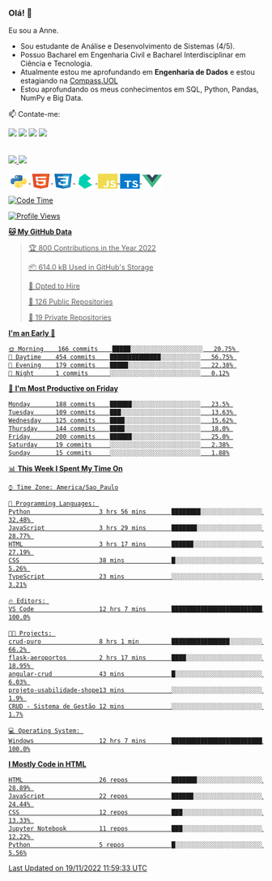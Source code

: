 ### Olá! 👋
Eu sou a Anne. 
- Sou estudante de Análise e Desenvolvimento de Sistemas (4/5).
- Possuo Bacharel em Engenharia Civil e Bacharel Interdisciplinar em Ciência e Tecnologia.
- Atualmente estou me aprofundando em **Engenharia de Dados** e estou estagiando na [Compass.UOL](https://compass.uol/pt/home/) 
- Estou aprofundando os meus conhecimentos em SQL, Python, Pandas, NumPy e Big Data.

📫 Contate-me: 

<div>
<a href="https://www.instagram.com/annekarolinefc/" target="_blank"><img src="https://img.shields.io/badge/-Instagram-%23E4405F?style=for-the-badge&logo=instagram&logoColor=white" target="_blank"></a> 
<a href = "mailto:annekarolinefc@gmail.com"><img src="https://img.shields.io/badge/-Gmail-%23333?style=for-the-badge&logo=gmail&logoColor=white" target="_blank"></a>
<a href="https://www.linkedin.com/in/devannekarolinefc/" target="_blank"><img src="https://img.shields.io/badge/-LinkedIn-%230077B5?style=for-the-badge&logo=linkedin&logoColor=white" target="_blank"></a> 
<a href="https://api.whatsapp.com/send?phone=5533991375118&text=Ol%C3%A1%20Anne!%20" target="_blank"><img src="https://img.shields.io/badge/WhatsApp-25D366?style=for-the-badge&logo=whatsapp&logoColor=white" target="_blank"></a>
</div>

</br>

</br>
<div>
  <a href="https://github.com/annekarolinefc">
  <img height="180em" src="https://github-readme-stats.vercel.app/api?username=annekarolinefc&show_icons=true&theme=dracula&include_all_commits=true&count_private=true"/>
  <img height="180em" src="https://github-readme-stats.vercel.app/api/top-langs/?username=annekarolinefc&layout=compact&langs_count=7&theme=dracula"/>
</div>
  
  <div style="display: inline_block"><br>  
  <img align="center" alt="Anne-Python" height="30" width="40" src="https://raw.githubusercontent.com/devicons/devicon/master/icons/python/python-original.svg">
  <img align="center" alt="Anne-HTML" height="30" width="40" src="https://raw.githubusercontent.com/devicons/devicon/master/icons/html5/html5-original.svg">
  <img align="center" alt="Anne-CSS" height="30" width="40"
 src="https://raw.githubusercontent.com/devicons/devicon/master/icons/css3/css3-original.svg">
  <img align="center" alt="Anne-Bulma" height="30" width="40"
 src="https://github.com/devicons/devicon/blob/master/icons/bulma/bulma-plain.svg">
  <img align="center" alt="Anne-Js" height="30" width="40" src="https://raw.githubusercontent.com/devicons/devicon/master/icons/javascript/javascript-plain.svg">
    <img align="center" alt="Anne-Ts" height="30" width="40" src="https://github.com/devicons/devicon/blob/master/icons/typescript/typescript-original.svg">
      <img align="center" alt="Anne-Vue" height="30" width="40" src="https://github.com/devicons/devicon/blob/master/icons/vuejs/vuejs-original.svg">
</div>
<!--
  <img align="center" alt="Anne-An" height="30" width="40" src="https://github.com/devicons/devicon/blob/master/icons/angularjs/angularjs-original.svg">

-->
</br>
</br>
</br>
<!--START_SECTION:waka-->
![Code Time](http://img.shields.io/badge/Code%20Time-60%20hrs%2034%20mins-blue)

![Profile Views](http://img.shields.io/badge/Profile%20Views-0-blue)

**🐱 My GitHub Data** 

> 🏆 800 Contributions in the Year 2022
 > 
> 📦 614.0 kB Used in GitHub's Storage 
 > 
> 💼 Opted to Hire
 > 
> 📜 126 Public Repositories 
 > 
> 🔑 19 Private Repositories  
 > 
**I'm an Early 🐤** 

```text
🌞 Morning    166 commits    █████░░░░░░░░░░░░░░░░░░░░   20.75% 
🌇 Daytime    454 commits    ██████████████░░░░░░░░░░░   56.75% 
🌃 Evening    179 commits    █████░░░░░░░░░░░░░░░░░░░░   22.38% 
🌙 Night      1 commits      ░░░░░░░░░░░░░░░░░░░░░░░░░   0.12%

```
📅 **I'm Most Productive on Friday** 

```text
Monday       188 commits    ██████░░░░░░░░░░░░░░░░░░░   23.5% 
Tuesday      109 commits    ███░░░░░░░░░░░░░░░░░░░░░░   13.63% 
Wednesday    125 commits    ████░░░░░░░░░░░░░░░░░░░░░   15.62% 
Thursday     144 commits    ████░░░░░░░░░░░░░░░░░░░░░   18.0% 
Friday       200 commits    ██████░░░░░░░░░░░░░░░░░░░   25.0% 
Saturday     19 commits     ░░░░░░░░░░░░░░░░░░░░░░░░░   2.38% 
Sunday       15 commits     ░░░░░░░░░░░░░░░░░░░░░░░░░   1.88%

```


📊 **This Week I Spent My Time On** 

```text
⌚︎ Time Zone: America/Sao_Paulo

💬 Programming Languages: 
Python                   3 hrs 56 mins       ████████░░░░░░░░░░░░░░░░░   32.48% 
JavaScript               3 hrs 29 mins       ███████░░░░░░░░░░░░░░░░░░   28.77% 
HTML                     3 hrs 17 mins       ██████░░░░░░░░░░░░░░░░░░░   27.19% 
CSS                      38 mins             █░░░░░░░░░░░░░░░░░░░░░░░░   5.26% 
TypeScript               23 mins             ░░░░░░░░░░░░░░░░░░░░░░░░░   3.21%

🔥 Editors: 
VS Code                  12 hrs 7 mins       █████████████████████████   100.0%

🐱‍💻 Projects: 
crud-puro                8 hrs 1 min         ████████████████░░░░░░░░░   66.2% 
flask-aeroportos         2 hrs 17 mins       ████░░░░░░░░░░░░░░░░░░░░░   18.95% 
angular-crud             43 mins             █░░░░░░░░░░░░░░░░░░░░░░░░   6.03% 
projeto-usabilidade-shope13 mins             ░░░░░░░░░░░░░░░░░░░░░░░░░   1.9% 
CRUD - Sistema de Gestão 12 mins             ░░░░░░░░░░░░░░░░░░░░░░░░░   1.7%

💻 Operating System: 
Windows                  12 hrs 7 mins       █████████████████████████   100.0%

```

**I Mostly Code in HTML** 

```text
HTML                     26 repos            ███████░░░░░░░░░░░░░░░░░░   28.89% 
JavaScript               22 repos            ██████░░░░░░░░░░░░░░░░░░░   24.44% 
CSS                      12 repos            ███░░░░░░░░░░░░░░░░░░░░░░   13.33% 
Jupyter Notebook         11 repos            ███░░░░░░░░░░░░░░░░░░░░░░   12.22% 
Python                   5 repos             █░░░░░░░░░░░░░░░░░░░░░░░░   5.56%

```



 Last Updated on 19/11/2022 11:59:33 UTC
<!--END_SECTION:waka-->
  
